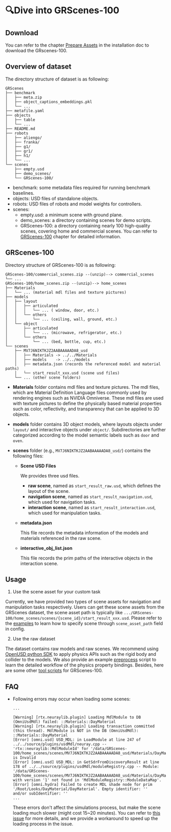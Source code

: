 # 🔍Dive into GRScenes-100

## Download

You can refer to the chapter [Prepare Assets](installation.md#prepare-assets) in the installation doc to download the GRscenes-100.

## Overview of dataset

The directory structure of dataset is as following:

```
GRScenes
├── benchmark
│   ├── meta.zip
│   ├── object_captions_embeddings.pkl
│   └── ...
├── metafile.yaml
├── objects
│   ├── table
│   └── ...
├── README.md
├── robots
│   ├── aliengo/
│   ├── franka/
│   ├── g1/
│   ├── gr1/
│   ├── h1/
│   └── ...
└── scenes
    ├── empty.usd
    ├── demo_scenes/
    └── GRScenes-100/
```

- benchmark: some metadata files required for running benchmark baselines.
- objects: USD files of standalone objects.
- robots: USD files of robots and model weights for controllers.
- scenes:
  - empty.usd: a minimum scene with ground plane.
  - demo_scenes: a directory containing scenes for demo scripts.
  - GRScenes-100: a directory containing nearly 100 high-quality scenes, covering home and commercial scenes. You can refer to [GRScenes-100](#grscenes-100) chapter for detailed information.

## GRScenes-100

Directory structure of GRScenes-100 is as following:

```
GRScenes-100/commercial_scenes.zip --(unzip)--> commercial_scenes
└── ...
GRScenes-100/home_scenes.zip --(unzip)--> home_scenes
├── Materials
│   └── ... (material mdl files and texture pictures)
├── models
│   ├── layout
│   │   ├── articulated
│   │   │   └── ... ( window, door, etc.)
│   │   └── others
│   │       └── ... (ceiling, wall, ground, etc.)
│   └── object
│       ├── articulated
│       │   └── ... (microwave, refrigerator, etc.)
│       └── others
│           └── ... (bed, bottle, cup, etc.)
└── scenes
    ├── MV7J6NIKTKJZ2AABAAAAADA8_usd
    │   ├── Materials -> ../../Materials
    │   ├── models    -> ../../models
    │   ├── metadata.json (records the referenced model and material paths)
    │   └── start_result_xxx.usd (scene usd files)
    └── ... (other scene folders)
```

- **Materials** folder contains mdl files and texture pictures. The mdl files, which are Material Definition Language files commonly used by rendering engines such as NVIDIA Omniverse. These mdl files are used with texture pictures to define the physically based material properties such as color, reflectivity, and transparency that can be applied to 3D objects.

- **models** folder contains 3D object models, where layouts objects under `layout/` and interactive objects under `object/`. Subdirectories are further categorized according to the model semantic labels such as `door` and `oven`.

- **scenes** folder (e.g., `MV7J6NIKTKJZ2AABAAAAADA8_usd/`) contains the following files:
  - **Scene USD Files**

  	We provides three usd files.
  	- **raw scene**, named as `start_result_raw.usd`, which defines the layout of the scene.
  	- **navigation scene**, named as `start_result_navigation.usd`, which used for navigation tasks.
  	- **interaction scene**, named as `start_result_interaction.usd`, which used for manipulation tasks.

  - **metadata.json**

  	This file records the metadata information of the models and materials referenced in the raw scene.

  - **interactive_obj_list.json**

  	This file records the prim paths of the interactive objects in the interaction scene.

## Usage

1. Use the scene asset for your custom task

Currently, we have provided two types of scene assets for navigation and manipulation tasks respectively. Users can get these scene assets from the GRScenes dataset, the scene asset path is typically like `.../GRScenes-100/home_scenes/scenes/{scene_id}/start_result_xxx.usd`. Please refer to the [examples](https://github.com/InternRobotics/InternUtopia/tree/main/internutopia/demo) to learn how to specify scene through `scene_asset_path` field in config.

2. Use the raw dataset

The dataset contains raw models and raw scenes. We recommend using [OpenUSD python SDK](https://openusd.org/release/intro.html) to apply physics APIs such as the rigid body and collider to the models. We also provide an example [preprocess](https://github.com/InternRobotics/InternUtopia/blob/main/toolkits/grscenes_scripts/preprocess.py) script to learn the detailed workflow of the physics property bindings. Besides, here are some other [tool scripts](https://github.com/InternRobotics/InternUtopia/tree/main/toolkits/grscenes_scripts) for GRScenes-100.


## FAQ

- Following errors may occur when loading some scenes:
    ```
    ...

    [Warning] [rtx.neuraylib.plugin] Loading MdlModule to DB (OmniUsdMdl) failed: ::Materials::DayMaterial
    [Warning] [rtx.neuraylib.plugin] Loading transaction committed (this thread). MdlModule is NOT in the DB (OmniUsdMdl): ::Materials::DayMaterial
    [Error] [omni.usd] USD_MDL: in LoadModule at line 247 of ../../source/plugins/usdMdl/neuray.cpp -- 'rtx::neuraylib::MdlModuleId' for '/data/GRScenes-100/home_scenes/scenes/MV7J6NIKTKJZ2AABAAAAADA8_usd/Materials/DayMaterial.mdl' is Invalid
    [Error] [omni.usd] USD_MDL: in GetSdrFromDiscoveryResult at line 178 of ../../source/plugins/usdMdl/moduleRegistry.cpp -- Module: '/data/GRScenes-100/home_scenes/scenes/MV7J6NIKTKJZ2AABAAAAADA8_usd/Materials/DayMaterial.mdl' with version '1' not found in 'MdlModuleRegistry::ModuleDataMap'.
    [Error] [omni.hydra] Failed to create MDL shade node for prim '/Root/Looks/DayMaterial/DayMaterial'. Empty identifier: ''        and/or subIdentifier: ''
    ...
    ```
  These errors don't affect the simulations process, but make the scene loading much slower (might cost 15~20 minutes). You can refer to [this issue](https://github.com/InternRobotics/InternUtopia/issues/30) for more details, and we provide a workaround to speed up the loading process in the issue.
